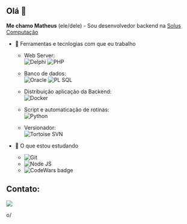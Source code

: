 
## Olá 👋

**Me chamo Matheus** (ele/dele) - Sou desenvolvedor backend na [Solus Computação](https://github.com/solussaude)


- 🔭 Ferramentas e tecnlogias com que eu trabalho
  - Web Server:\
![Delphi](https://img.shields.io/badge/Delphi_RAD_Studio-B22222?style=for-the-badge&logo=delphi&logoColor=white)
![PHP](https://img.shields.io/badge/PHP-777BB4?style=for-the-badge&logo=php&logoColor=white)

  - Banco de dados:\
![Oracle](https://img.shields.io/badge/Oracle-F80000?style=for-the-badge&logo=Oracle&logoColor=white)
![PL SQL](https://img.shields.io/badge/PLSQL-F80000?style=for-the-badge&logo=oracle&logoColor=black)

  - Distribuição aplicação da Backend:\
  ![Docker](https://img.shields.io/badge/Docker-2CA5E0?style=for-the-badge&logo=docker&logoColor=white)

  - Script e automaticação de rotinas:\
![Python](https://img.shields.io/badge/Python-FFD43B?style=for-the-badge&logo=python&logoColor=blue)

  - Versionador:\
![Tortoise SVN](https://camo.githubusercontent.com/e4af00c13a1f40dcb29da206651f47960595941523bf757d344aa94a0abeaab8/68747470733a2f2f696d672e736869656c64732e696f2f62616467652f2d546f72746f6973652053564e2d626c75653f7374796c653d666f722d7468652d6261646765266c6f676f3d626c616e6b266c6f676f436f6c6f723d7768697465)

- 🌱 O que estou estudando
  - ![Git](https://img.shields.io/badge/GIT-E44C30?style=for-the-badge&logo=git&logoColor=white)
  - ![Node JS](https://img.shields.io/badge/Node.js-339933?style=for-the-badge&logo=nodedotjs&logoColor=white)
  - ![CodeWars badge](https://www.codewars.com/users/barzs/badges/micro)


## Contato:

<div>
<a href="https://www.linkedin.com/in/matheus-barzon-12926b115/" target="_blank"><img src="https://img.shields.io/badge/-LinkedIn-%230077B5?style=for-the-badge&logo=linkedin&logoColor=white" target="_blank"></a>
</div>

o/
